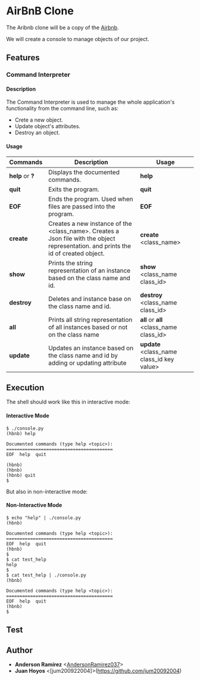 # AirBnB Clone

The Aribnb clone will be a copy of the [Airbnb](https://www.airbnb.com/).

We will create a console to manage objects of our project.


## Features

### Command Interpreter

#### Description

The Command Interpreter is used to manage the whole application's functionality from the command line, such as:
+ Crete a new object.
+ Update object's attributes.
+ Destroy an object.

#### Usage

Commands | Description | Usage
-------- | ----------- |-------- |
**help** or **?**| Displays the documented commands. | **help**
**quit**     | Exits the program. | **quit**
**EOF**      | Ends the program. Used when files are passed into the program. | **EOF**
**create**  | Creates a new instance of the \<class_name\>. Creates a Json file with the object representation. and prints the id of created object. | **create** \<class_name\>
**show**    | Prints the string representation of an instance based on the class name and id. | **show** \<class_name class_id\>
**destroy** | Deletes and instance base on the class name and id. | **destroy** \<class_name class_id\>
**all** | Prints all string representation of all instances based or not on the class name | **all** or **all** \<class_name class_id\>
**update** | Updates an instance based on the class name and id by adding or updating attribute | **update** \<class_name class_id key value\>

## Execution
The shell should work like this in interactive mode:
#### Interactive Mode 
```
$ ./console.py
(hbnb) help

Documented commands (type help <topic>):
========================================
EOF  help  quit

(hbnb) 
(hbnb) 
(hbnb) quit
$
```
But also in non-interactive mode: 
#### Non-Interactive Mode 
```
$ echo "help" | ./console.py
(hbnb)

Documented commands (type help <topic>):
========================================
EOF  help  quit
(hbnb) 
$
$ cat test_help
help
$
$ cat test_help | ./console.py
(hbnb)

Documented commands (type help <topic>):
========================================
EOF  help  quit
(hbnb) 
$
```

## Test

## Author
* **Anderson Ramírez** <[AndersonRamirez037](https://github.com/AndersonRamirez037)>
* **Juan Hoyos** <[jum200922004]>(https://github.com/jum20092004)